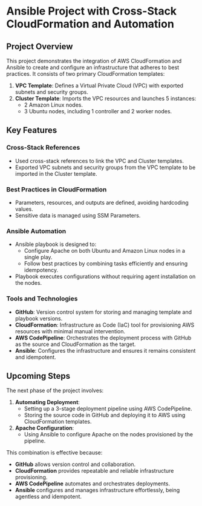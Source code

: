 # Ansible Project with Cross-Stack CloudFormation and Automation

## Project Overview

This project demonstrates the integration of AWS CloudFormation and Ansible to create and configure an infrastructure that adheres to best practices. It consists of two primary 
CloudFormation templates:

1. **VPC Template**: Defines a Virtual Private Cloud (VPC) with exported subnets and security groups.
2. **Cluster Template**: Imports the VPC resources and launches 5 instances:
   - 2 Amazon Linux nodes.
   - 3 Ubuntu nodes, including 1 controller and 2 worker nodes.

## Key Features

### Cross-Stack References
- Used cross-stack references to link the VPC and Cluster templates.
- Exported VPC subnets and security groups from the VPC template to be imported in the Cluster template.

### Best Practices in CloudFormation
- Parameters, resources, and outputs are defined, avoiding hardcoding values.
- Sensitive data is managed using SSM Parameters.

### Ansible Automation
- Ansible playbook is designed to:
  - Configure Apache on both Ubuntu and Amazon Linux nodes in a single play.
  - Follow best practices by combining tasks efficiently and ensuring idempotency.
- Playbook executes configurations without requiring agent installation on the nodes.

### Tools and Technologies
- **GitHub**: Version control system for storing and managing template and playbook versions.
- **CloudFormation**: Infrastructure as Code (IaC) tool for provisioning AWS resources with minimal manual intervention.
- **AWS CodePipeline**: Orchestrates the deployment process with GitHub as the source and CloudFormation as the target.
- **Ansible**: Configures the infrastructure and ensures it remains consistent and idempotent.

## Upcoming Steps

The next phase of the project involves:
1. **Automating Deployment**:
   - Setting up a 3-stage deployment pipeline using AWS CodePipeline.
   - Storing the source code in GitHub and deploying it to AWS using CloudFormation templates.
2. **Apache Configuration**:
   - Using Ansible to configure Apache on the nodes provisioned by the pipeline.

This combination is effective because:
- **GitHub** allows version control and collaboration.
- **CloudFormation** provides repeatable and reliable infrastructure provisioning.
- **AWS CodePipeline** automates and orchestrates deployments.
- **Ansible** configures and manages infrastructure effortlessly, being agentless and idempotent.

